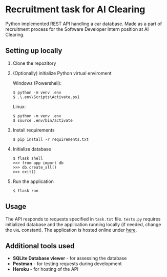 # Recruitment task for AI Clearing
Python implemented REST API handling a car database. Made as a part of recruitment process for the Software Developer Intern position at AI Clearing.
## Setting up locally
1. Clone the repozitory
2. (Optionally) initialize Python virtual enviroment

    Windows (Powershell):
    ```
    $ python -m venv .env
    $ .\.env\Scripts\Activate.ps1
    ```
    Linux:
    ```
    $ python -m venv .env
    $ source .env/bin/activate
    ```
3. Install requirements
    ```
    $ pip install -r requirements.txt
    ```
4. Initialize database
    ```
    $ flask shell
    >>> from app import db
    >>> db.create_all()
    >>> exit()
    ```
5. Run the application
    ```
    $ flask run
    ```
## Usage
The API responds to requests specified in `task.txt` file. `tests.py` requires initialized database and the application running locally (if needed, change the `URL` constant). The application is hosted online under [here](https://ai-clearing-recr-784938d7e519.herokuapp.com/).
## Additional tools used
- **SQLite Database viewer** - for assessing the database
- **Postman** - for testing requests during development
- **Heroku** - for hosting of the API
